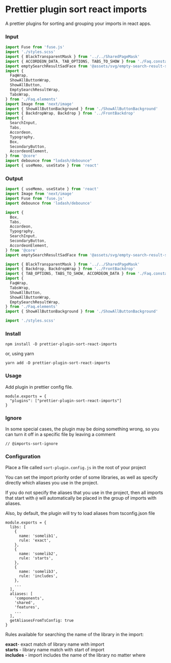 # Prettier plugin sort react imports

A prettier plugins for sorting and grouping your imports in react apps.

### Input

```javascript
import Fuse from 'fuse.js'
import './styles.scss'
import { BlackTransparentMask } from '../../SharedPageMask'
import { ACCORDEON_DATA, TAB_OPTIONS, TABS_TO_SHOW } from './Faq.constants'
import emptySearchResultSadFace from '@assets/svg/empty-search-result-sad-face.svg'
import {
  FaqWrap,
  ShowAllButtonWrap,
  ShowAllButton,
  EmptySearchResultWrap,
  TabsWrap,
} from './Faq.elements'
import Image from 'next/image'
import { ShowAllButtonBackground } from './ShowAllButtonBackground'
import { BackdropWrap, Backdrop } from '../FrontBackdrop'
import {
  SearchInput,
  Tabs,
  Accordeon,
  Typography,
  Box,
  SecondaryButton,
  AccordeonElement,
} from '@core'
import debounce from "lodash/debounce"
import { useMemo, useState } from 'react'
```


### Output

```javascript
import { useMemo, useState } from 'react'
import Image from 'next/image'
import Fuse from 'fuse.js'
import debounce from 'lodash/debounce'

import {
  Box,
  Tabs,
  Accordeon,
  Typography,
  SearchInput,
  SecondaryButton,
  AccordeonElement,
} from '@core'
import emptySearchResultSadFace from '@assets/svg/empty-search-result-sad-face.svg'

import { BlackTransparentMask } from '../../SharedPageMask'
import { Backdrop, BackdropWrap } from '../FrontBackdrop'
import { TAB_OPTIONS, TABS_TO_SHOW, ACCORDEON_DATA } from './Faq.constants'
import {
  FaqWrap,
  TabsWrap,
  ShowAllButton,
  ShowAllButtonWrap,
  EmptySearchResultWrap,
} from './Faq.elements'
import { ShowAllButtonBackground } from './ShowAllButtonBackground'

import './styles.scss'
```

### Install

```shell script
npm install -D prettier-plugin-sort-react-imports
```

or, using yarn

```shell script
yarn add -D prettier-plugin-sort-react-imports
```

### Usage
Add plugin in prettier config file.

```ecmascript 6
module.exports = {
  "plugins": ["prettier-plugin-sort-react-imports"]
}
```

### Ignore
In some special cases, the plugin may be doing something wrong, so you can
turn it off in a specific file by leaving a comment
```
// @imports-sort-ignore
```

### Configuration

Place a file called ```sort-plugin.config.js``` in the root of your project

You can set the import priority order of some libraries, as well as specify directly which aliases you use in the project.

If you do not specify the aliases that you use in the project, then all imports that start with ```@``` will automatically be placed in the group of imports with aliases.

Also, by default, the plugin will try to load aliases from tsconfig.json file

```ecmascript 6
module.exports = {
  libs: [
    {
      name: 'somelib1',
      rule: 'exact',
    },
    {
      name: 'somelib2',
      rule: 'starts',
    },
    {
      name: 'somelib3',
      rule: 'includes',
    },
    ...
  ],
  aliases: [
    'components',
    'shared',
    'features',
    ...
  ],
  getAliasesFromTsConfig: true
}
```

Rules available for searching the name of the library in the import:

**exact**- exact match of library name with import  
**starts** - library name match with start of import  
**includes** - import includes the name of the library no matter where
